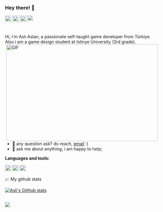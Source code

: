 ### Hey there! :wave:
<a href="https://www.instagram.com/aslannasli_/">
  <img align="left" alt="Aslı's Instagram" width="22px" src="https://raw.githubusercontent.com/hussainweb/hussainweb/main/icons/instagram.png" />
</a>
<a href="discordapp.com/users/762917175564304414">
  <img align="left" alt="Aslı's Discord" width="22px" src="https://raw.githubusercontent.com/peterthehan/peterthehan/master/assets/discord.svg" />
</a>
<a href="https://www.linkedin.com/in/aslı-aslan-049583197/">
  <img align="left" alt="Aslı's LinkedIN" width="22px" src="https://raw.githubusercontent.com/peterthehan/peterthehan/master/assets/linkedin.svg" />
</a>

![](https://visitor-badge.glitch.me/badge?page_id=AsliAsln.AsliAsln)

<br />

Hi, i'm Aslı Aslan, a passionate self-taught game developer from Türkiye. Also i am a game design student at Istinye University (3rd grade). 
  <img align="right" alt="GIF" src="https://github.com/AsliAsln/AsliAsln/blob/master/code.gif?raw=true" width="500" height="320" />
  
- 💼 any question ask? do reach, [email](mailto:asliaslan450@gmail.com) :)
- 💬 ask me about anything, i am happy to help;

**Languages and tools:**  


<code><img height="20" src="https://cdn-icons-png.flaticon.com/512/6132/6132221.png"></code>
<code><img height="20" src="https://cdn-icons-png.flaticon.com/512/6132/6132222.png"></code>
<code><img height="20" src="https://cdn-icons-png.flaticon.com/512/5969/5969294.png"></code>





📈 My github stats

 [![Asli's GitHub stats](https://github-readme-stats.vercel.app/api?username=AsliAsln)](https://github.com/AsliAsln/github-readme-stats)
 
<br />
 <a href="https://github.com/AsliAsln/github-readme-stats"><img align="center" src="https://github-readme-stats.vercel.app/api/top-langs/?username=AsliAsln&layout=compact&theme=buefy&hide_border=true" /></a> 



